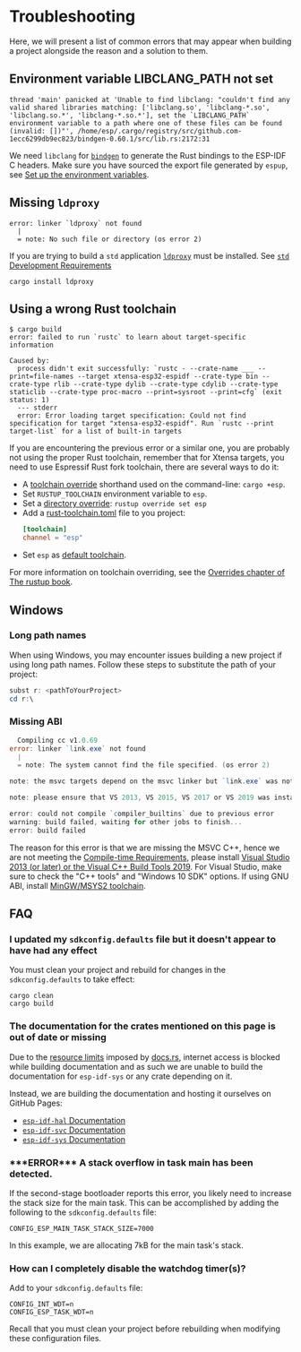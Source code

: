 # Troubleshooting

Here, we will present a list of common errors that may appear when building a project alongside the reason and a solution to them.

## Environment variable LIBCLANG_PATH not set

```text
thread 'main' panicked at 'Unable to find libclang: "couldn't find any valid shared libraries matching: ['libclang.so', 'libclang-*.so', 'libclang.so.*', 'libclang-*.so.*'], set the `LIBCLANG_PATH` environment variable to a path where one of these files can be found (invalid: [])"', /home/esp/.cargo/registry/src/github.com-1ecc6299db9ec823/bindgen-0.60.1/src/lib.rs:2172:31
```

We need `libclang` for [`bindgen`] to generate the Rust bindings to the ESP-IDF C headers.
Make sure you have sourced the export file generated by `espup`, see [Set up the environment variables][set-up-the-environment-variables].

[`bindgen`]: https://github.com/rust-lang/rust-bindgen
[set-up-the-environment-variables]: ./../installation/index.md#3-set-up-the-environment-variables

## Missing `ldproxy`

```shell
error: linker `ldproxy` not found
  |
  = note: No such file or directory (os error 2)
```

If you are trying to build a `std` application [`ldproxy`] must be installed. See [`std` Development Requirements][rust-esp-book-std-requirements]

```shell
cargo install ldproxy
```

[`ldproxy`]: https://github.com/esp-rs/embuild/tree/master/ldproxy
[rust-esp-book-std-requirements]: ./../installation/index.md#std-development-requirements

## Using a wrong Rust toolchain

```text
$ cargo build
error: failed to run `rustc` to learn about target-specific information

Caused by:
  process didn't exit successfully: `rustc - --crate-name ___ --print=file-names --target xtensa-esp32-espidf --crate-type bin --crate-type rlib --crate-type dylib --crate-type cdylib --crate-type staticlib --crate-type proc-macro --print=sysroot --print=cfg` (exit status: 1)
  --- stderr
  error: Error loading target specification: Could not find specification for target "xtensa-esp32-espidf". Run `rustc --print target-list` for a list of built-in targets
```

If you are encountering the previous error or a similar one, you are probably not using the proper Rust toolchain, remember that for Xtensa targets, you need to use Espressif Rust fork toolchain, there are several ways to do it:
- A [toolchain override] shorthand used on the command-line: `cargo +esp`.
- Set `RUSTUP_TOOLCHAIN` environment variable to `esp`.
- Set a [directory override]: `rustup override set esp`
- Add a [rust-toolchain.toml] file to you project:
  ```toml
  [toolchain]
  channel = "esp"
  ```
- Set `esp` as [default toolchain].

For more information on toolchain overriding, see the [Overrides chapter of The rustup book].

[toolchain override]: https://rust-lang.github.io/rustup/overrides.html#toolchain-override-shorthand
[directory override]: https://rust-lang.github.io/rustup/overrides.html#directory-overrides
[rust-toolchain.toml]: https://rust-lang.github.io/rustup/overrides.html#the-toolchain-file
[default toolchain]: https://rust-lang.github.io/rustup/overrides.html#default-toolchain
[Overrides chapter of The rustup book]: https://rust-lang.github.io/rustup/overrides.html#overrides

## Windows

### Long path names

When using Windows, you may encounter issues building a new project if using long path names. Follow these steps to substitute the path of your project:
```powershell
subst r: <pathToYourProject>
cd r:\
```

### Missing ABI

```powershell
  Compiling cc v1.0.69
error: linker `link.exe` not found
  |
  = note: The system cannot find the file specified. (os error 2)

note: the msvc targets depend on the msvc linker but `link.exe` was not found

note: please ensure that VS 2013, VS 2015, VS 2017 or VS 2019 was installed with the Visual C++ option

error: could not compile `compiler_builtins` due to previous error
warning: build failed, waiting for other jobs to finish...
error: build failed
```

The reason for this error is that we are missing the MSVC C++, hence we are not meeting the [Compile-time Requirements], please install [Visual Studio 2013 (or later) or the Visual C++ Build Tools 2019]. For Visual Studio, make sure to check the "C++ tools" and "Windows 10 SDK" options.
If using GNU ABI, install [MinGW/MSYS2 toolchain].

[Compile-time Requirements]: https://github.com/rust-lang/cc-rs#compile-time-requirements
[Visual Studio 2013 (or later) or the Visual C++ Build Tools 2019]: https://rust-lang.github.io/rustup/installation/windows.html
[MinGW/MSYS2 toolchain]: https://www.msys2.org/

## FAQ

### I updated my `sdkconfig.defaults` file but it doesn't appear to have had any effect

You must clean your project and rebuild for changes in the `sdkconfig.defaults` to take effect:

```shell,ignore
cargo clean
cargo build
```

### The documentation for the crates mentioned on this page is out of date or missing

Due to the [resource limits] imposed by [docs.rs], internet access is blocked while building documentation and as such we are unable to build the documentation for `esp-idf-sys` or any crate depending on it.

Instead, we are building the documentation and hosting it ourselves on GitHub Pages:

- [`esp-idf-hal` Documentation]
- [`esp-idf-svc` Documentation]
- [`esp-idf-sys` Documentation]

[resource limits]: https://docs.rs/about/builds#hitting-resource-limits
[docs.rs]: https://docs.rs
[`esp-idf-hal` documentation]: https://esp-rs.github.io/esp-idf-hal/esp_idf_hal/
[`esp-idf-svc` documentation]: https://esp-rs.github.io/esp-idf-svc/esp_idf_svc/
[`esp-idf-sys` documentation]: https://esp-rs.github.io/esp-idf-sys/esp_idf_sys/

### \*\*\*ERROR\*\*\* A stack overflow in task main has been detected.

If the second-stage bootloader reports this error, you likely need to increase the stack size for the main task. This can be accomplished by adding the following to the `sdkconfig.defaults` file:

```ignore
CONFIG_ESP_MAIN_TASK_STACK_SIZE=7000
```

In this example, we are allocating 7kB for the main task's stack.

### How can I completely disable the watchdog timer(s)?

Add to your `sdkconfig.defaults` file:

```ignore
CONFIG_INT_WDT=n
CONFIG_ESP_TASK_WDT=n
```

Recall that you must clean your project before rebuilding when modifying these configuration files.
